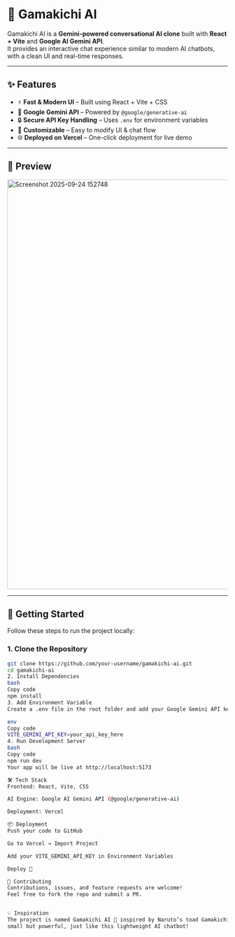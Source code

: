 # 🐸 Gamakichi AI

Gamakichi AI is a **Gemini-powered conversational AI clone** built with **React + Vite** and **Google AI Gemini API**.  
It provides an interactive chat experience similar to modern AI chatbots, with a clean UI and real-time responses.  

---

## ✨ Features

- ⚡ **Fast & Modern UI** – Built using React + Vite + CSS  
- 🤖 **Google Gemini API** – Powered by `@google/generative-ai`  
- 🔒 **Secure API Key Handling** – Uses `.env` for environment variables  
- 🎨 **Customizable** – Easy to modify UI & chat flow  
- 🌐 **Deployed on Vercel** – One-click deployment for live demo  

---

## 📸 Preview

<img width="1916" height="936" alt="Screenshot 2025-09-24 152748" src="https://github.com/user-attachments/assets/a62b09a9-7afe-4865-b6b6-b0959c32626b" />


---

## 🚀 Getting Started

Follow these steps to run the project locally:

### 1. Clone the Repository
```bash
git clone https://github.com/your-username/gamakichi-ai.git
cd gamakichi-ai
2. Install Dependencies
bash
Copy code
npm install
3. Add Environment Variable
Create a .env file in the root folder and add your Google Gemini API key:

env
Copy code
VITE_GEMINI_API_KEY=your_api_key_here
4. Run Development Server
bash
Copy code
npm run dev
Your app will be live at http://localhost:5173

🛠️ Tech Stack
Frontend: React, Vite, CSS

AI Engine: Google AI Gemini API (@google/generative-ai)

Deployment: Vercel

📦 Deployment
Push your code to GitHub

Go to Vercel → Import Project

Add your VITE_GEMINI_API_KEY in Environment Variables

Deploy 🚀

🤝 Contributing
Contributions, issues, and feature requests are welcome!
Feel free to fork the repo and submit a PR.


💡 Inspiration
The project is named Gamakichi AI 🐸 inspired by Naruto’s toad Gamakichi –
small but powerful, just like this lightweight AI chatbot!
